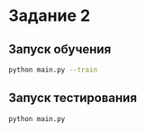# Задание 2

## Запуск обучения
``` bash
python main.py --train
```

## Запуск тестирования
``` bash
python main.py
```